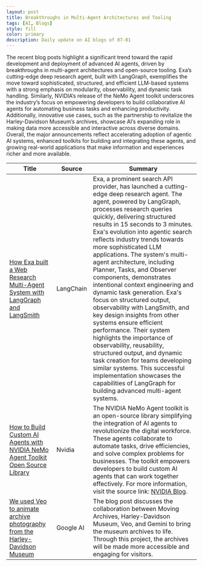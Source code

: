 ```yaml
---
layout: post
title: Breakthroughs in Multi-Agent Architectures and Tooling
tags: [AI, Blogs]
style: fill
color: primary
description: Daily update on AI blogs of 07-01
---
```


The recent blog posts highlight a significant trend toward the rapid development and deployment of advanced AI agents, driven by breakthroughs in multi-agent architectures and open-source tooling. Exa’s cutting-edge deep research agent, built with LangGraph, exemplifies the move toward sophisticated, structured, and efficient LLM-based systems with a strong emphasis on modularity, observability, and dynamic task handling. Similarly, NVIDIA’s release of the NeMo Agent toolkit underscores the industry’s focus on empowering developers to build collaborative AI agents for automating business tasks and enhancing productivity. Additionally, innovative use cases, such as the partnership to revitalize the Harley-Davidson Museum’s archives, showcase AI’s expanding role in making data more accessible and interactive across diverse domains. Overall, the major announcements reflect accelerating adoption of agentic AI systems, enhanced toolkits for building and integrating these agents, and growing real-world applications that make information and experiences richer and more available.

| Title | Source | Summary |
|---|---|---|
| [How Exa built a Web Research Multi-Agent System with LangGraph and LangSmith](https://blog.langchain.com/exa/) | LangChain | Exa, a prominent search API provider, has launched a cutting-edge deep research agent. The agent, powered by LangGraph, processes research queries quickly, delivering structured results in 15 seconds to 3 minutes. Exa's evolution into agentic search reflects industry trends towards more sophisticated LLM applications. The system's multi-agent architecture, including Planner, Tasks, and Observer components, demonstrates intentional context engineering and dynamic task generation. Exa's focus on structured output, observability with LangSmith, and key design insights from other systems ensure efficient performance. Their system highlights the importance of observability, reusability, structured output, and dynamic task creation for teams developing similar systems. This successful implementation showcases the capabilities of LangGraph for building advanced multi-agent systems. |
| [How to Build Custom AI Agents with NVIDIA NeMo Agent Toolkit Open Source Library](https://developer.nvidia.com/blog/how-to-build-custom-ai-agents-with-nvidia-nemo-agent-toolkit-open-source-library/) | Nvidia | The NVIDIA NeMo Agent toolkit is an open-source library simplifying the integration of AI agents to revolutionize the digital workforce. These agents collaborate to automate tasks, drive efficiencies, and solve complex problems for businesses. The toolkit empowers developers to build custom AI agents that can work together effectively. For more information, visit the source link: [NVIDIA Blog](https://developer.nvidia.com/blog/how-to-build-custom-ai-agents-with-nvidia-nemo-agent-toolkit-open-source-library/). |
| [We used Veo to animate archive photography from the Harley-Davidson Museum](https://blog.google/outreach-initiatives/arts-culture/moving-archives/) | Google AI | The blog post discusses the collaboration between Moving Archives, Harley-Davidson Museum, Veo, and Gemini to bring the museum archives to life. Through this project, the archives will be made more accessible and engaging for visitors. |